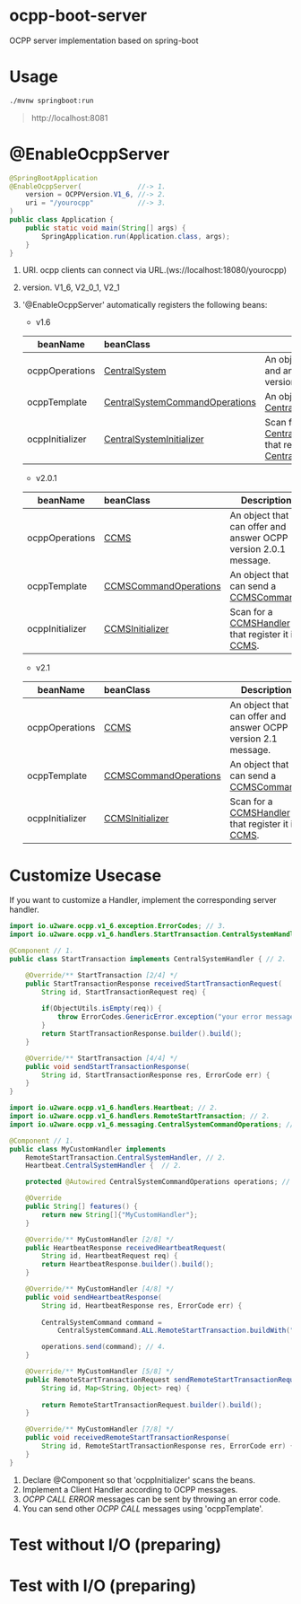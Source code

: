 # ocpp-boot-server
OCPP server implementation based on spring-boot

# Usage

```bash
./mvnw springboot:run
```

> http://localhost:8081


# @EnableOcppServer 

```java
@SpringBootApplication 
@EnableOcppServer(              //-> 1. 
    version = OCPPVersion.V1_6, //-> 2. 
	uri = "/yourocpp"           //-> 3. 
)
public class Application {
	public static void main(String[] args) {
		SpringApplication.run(Application.class, args);
	}
}
```
1. URI. ocpp clients can connect via URL.(ws://localhost:18080/yourocpp)

2. version. V1_6, V2_0_1, V2_1

3. '@EnableOcppServer' automatically registers the following beans:


    * v1.6

	|beanName|beanClass|Description|
	|------|:---|---|
	|ocppOperations | [CentralSystem]()| An object that can offer and answer OCPP version 1.6 message.|
	|ocppTemplate | [CentralSystemCommandOperations]() | An object that can send a [CentralSystemCommand]().|
	|ocppInitializer | [CentralSystemInitializer]()| Scan for a [CentralSystemHandler]() that register it in [CentralSystem]().|


    * v2.0.1

	|beanName|beanClass|Description|
	|------|:---|---|
	|ocppOperations | [CCMS]()| An object that can offer and answer OCPP version 2.0.1 message.|
	|ocppTemplate | [CCMSCommandOperations]()| An object that can send a [CCMSCommand]().|
	|ocppInitializer | [CCMSInitializer]()| Scan for a [CCMSHandler]() that register it in [CCMS]().|

    * v2.1

	|beanName|beanClass|Description|
	|------|:---|---|
	|ocppOperations | [CCMS]()| An object that can offer and answer OCPP version 2.1 message.|
	|ocppTemplate | [CCMSCommandOperations]()| An object that can send a [CCMSCommand]().|
	|ocppInitializer | [CCMSInitializer]()| Scan for a [CCMSHandler]() that register it in [CCMS]().|



# Customize Usecase  

If you want to customize a Handler, implement the corresponding server handler.

```java
import io.u2ware.ocpp.v1_6.exception.ErrorCodes; // 3.
import io.u2ware.ocpp.v1_6.handlers.StartTransaction.CentralSystemHandler; // 2.

@Component // 1.
public class StartTransaction implements CentralSystemHandler { // 2.

    @Override/** StartTransaction [2/4] */
    public StartTransactionResponse receivedStartTransactionRequest(
        String id, StartTransactionRequest req) {
        
        if(ObjectUtils.isEmpty(req)) {
            throw ErrorCodes.GenericError.exception("your error message"); // 3.
        }
        return StartTransactionResponse.builder().build();
    }

    @Override/** StartTransaction [4/4] */
    public void sendStartTransactionResponse(
        String id, StartTransactionResponse res, ErrorCode err) {        
    }     
}

```

```java
import io.u2ware.ocpp.v1_6.handlers.Heartbeat; // 2.
import io.u2ware.ocpp.v1_6.handlers.RemoteStartTransaction; // 2.
import io.u2ware.ocpp.v1_6.messaging.CentralSystemCommandOperations; // 4.

@Component // 1.
public class MyCustomHandler implements 
    RemoteStartTransaction.CentralSystemHandler, // 2.
    Heartbeat.CentralSystemHandler {  // 2.

    protected @Autowired CentralSystemCommandOperations operations; // 4.

    @Override
    public String[] features() {
        return new String[]{"MyCustomHandler"};
    }

    @Override/** MyCustomHandler [2/8] */
    public HeartbeatResponse receivedHeartbeatRequest(
        String id, HeartbeatRequest req) {
        return HeartbeatResponse.builder().build();
    }

    @Override/** MyCustomHandler [4/8] */
    public void sendHeartbeatResponse(
        String id, HeartbeatResponse res, ErrorCode err) {        
        
        CentralSystemCommand command = 
            CentralSystemCommand.ALL.RemoteStartTransaction.buildWith("MyCustomHandler");

        operations.send(command); // 4.
    }

    @Override/** MyCustomHandler [5/8] */
    public RemoteStartTransactionRequest sendRemoteStartTransactionRequest(
        String id, Map<String, Object> req) {
        
        return RemoteStartTransactionRequest.builder().build();        
    } 

    @Override/** MyCustomHandler [7/8] */
    public void receivedRemoteStartTransactionResponse(
        String id, RemoteStartTransactionResponse res, ErrorCode err) {   
    }
}
```
1. Declare @Component so that 'ocppInitializer' scans the beans.
2. Implement a Client Handler according to OCPP messages. 
3. <i>OCPP CALL ERROR</i> messages can be sent by throwing an error code. 
4. You can send other <i>OCPP CALL</i> messages using 'ocppTemplate'.

# Test without I/O (preparing)





# Test with I/O (preparing)






